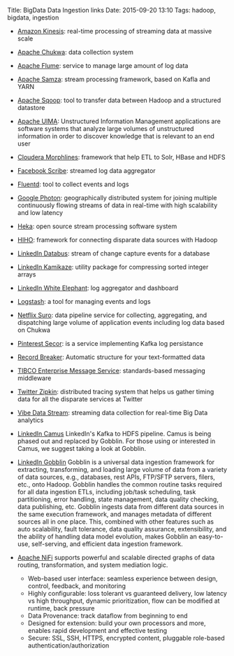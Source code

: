 Title: BigData Data Ingestion links
Date: 2015-09-20 13:10
Tags: hadoop, bigdata, ingestion

- [Amazon Kinesis](http://aws.amazon.com/kinesis/): real-time processing of streaming data at massive scale

- [Apache Chukwa](http://incubator.apache.org/chukwa/): data collection system

- [Apache Flume](http://flume.apache.org/): service to manage large amount of log data

- [Apache Samza](http://samza.incubator.apache.org/): stream processing framework, based on Kafla and YARN

- [Apache Sqoop](http://sqoop.apache.org/): tool to transfer data between Hadoop and a structured datastore

- [Apache UIMA](https://uima.apache.org/): Unstructured Information Management applications are software systems that analyze large volumes of unstructured information in order to discover knowledge that is relevant to an end user

- [Cloudera Morphlines](https://github.com/cloudera/cdk/tree/master/cdk-morphlines): framework that help ETL to Solr, HBase and HDFS

- [Facebook Scribe](https://github.com/facebook/scribe): streamed log data aggregator

- [Fluentd](http://fluentd.org/): tool to collect events and logs

- [Google Photon](http://research.google.com/pubs/pub41318.html): geographically distributed system for joining multiple continuously flowing streams of data in real-time with high scalability and low latency

- [Heka](https://github.com/mozilla-services/heka): open source stream processing software system

- [HIHO](https://github.com/sonalgoyal/hiho): framework for connecting disparate data sources with Hadoop

- [LinkedIn Databus](http://data.linkedin.com/projects/databus): stream of change capture events for a database

- [LinkedIn Kamikaze](https://github.com/linkedin/kamikaze): utility package for compressing sorted integer arrays

- [LinkedIn White Elephant](https://github.com/linkedin/white-elephant): log aggregator and dashboard

- [Logstash](http://logstash.net): a tool for managing events and logs

- [Netflix Suro](https://github.com/Netflix/suro): data pipeline service for collecting, aggregating, and dispatching large volume of application events including log data based on Chukwa

- [Pinterest Secor](https://github.com/pinterest/secor): is a service implementing Kafka log persistance

- [Record Breaker](http://cloudera.github.io/RecordBreaker/): Automatic structure for your text-formatted data

- [TIBCO Enterprise Message Service](http://www.tibco.com/products/automation/enterprise-messaging/enterprise-message-service): standards-based messaging middleware

- [Twitter Zipkin](https://github.com/twitter/zipkin): distributed tracing system that helps us gather timing data for all the disparate services at Twitter

- [Vibe Data Stream](http://www.informatica.com/us/products/big-data/vibe-data-stream/): streaming data collection for real-time Big Data analytics

- [LinkedIn Camus](https://github.com/linkedin/camus) LinkedIn's Kafka to HDFS pipeline. Camus is being phased out and replaced by Gobblin. For those using or interested in Camus, we suggest taking a look at Gobblin.

- [LinkedIn Gobblin](https://github.com/linkedin/gobblin) Gobblin is a universal data ingestion framework for extracting, transforming, and loading large volume of data from a variety of data sources, e.g., databases, rest APIs, FTP/SFTP servers, filers, etc., onto Hadoop. Gobblin handles the common routine tasks required for all data ingestion ETLs, including job/task scheduling, task partitioning, error handling, state management, data quality checking, data publishing, etc. Gobblin ingests data from different data sources in the same execution framework, and manages metadata of different sources all in one place. This, combined with other features such as auto scalability, fault tolerance, data quality assurance, extensibility, and the ability of handling data model evolution, makes Gobblin an easy-to-use, self-serving, and efficient data ingestion framework. 

- [Apache NiFi](https://nifi.apache.org/index.html) supports powerful and scalable directed graphs of data routing, transformation, and system mediation logic.
	- Web-based user interface: seamless experience between design, control, feedback, and monitoring
    - Highly configurable: loss tolerant vs guaranteed delivery, low latency vs high throughput, dynamic prioritization, flow can be modified at runtime, back pressure
    - Data Provenance: track dataflow from beginning to end
    - Designed for extension: build your own processors and more, enables rapid development and effective testing
    - Secure: SSL, SSH, HTTPS, encrypted content, pluggable role-based authentication/authorization

